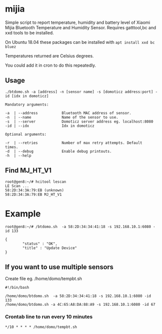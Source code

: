 # mijia
Simple script to report temperature, humidity and battery level of Xiaomi
Mijia Bluetooth Temperature and Humidity Sensor. 
Requires gatttool,bc and xxd tools to be installed.

On Ubuntu 18.04 these packages can be installed with 
```apt install xxd bc bluez```

Temperatures returned are Celsius degrees.

You could add it in cron to do this repeatedly.

## Usage

```
./btdomo.sh -a [address] -n [sensor name] -s [domoticz address:port] -id [idx in domoticz]

Mandatory arguments:

-a  | --address           Bluetooth MAC address of sensor.
-n  | --name              Name of the sensor to use.
-s  | --server            Domoticz server address eg. localhost:8080
-id | --idx               Idx in domoticz

Optional arguments:

-r  | --retries           Number of max retry attempts. Default  times.
-d  | --debug             Enable debug printouts.
-h  | --help
```
## Find MJ_HT_V1
```
root@gen8:~/# hcitool lescan
LE Scan ...
58:2D:34:3A:79:EB (unknown)
58:2D:34:3A:79:EB MJ_HT_V1
```
# Example
```
root@gen8:~/# /btdomo.sh  -a 58:2D:34:34:41:18 -s 192.168.10.1:6080 -id 133

{
        "status" : "OK",
        "title" : "Update Device"
}
```

## If you want to use multiple sensors
Create file eg. /home/domo/tempbt.sh
```
#!/bin/bash

/home/domo/btdomo.sh  -a 58:2D:34:34:41:18 -s 192.168.10.1:6080 -id 133
/home/domo/btdomo.sh -a 4C:65:A8:DA:88:A9 -s 192.168.10.1:6080 -id 67
```
### Crontab line to run every 10 minutes
```
*/10 * * * * /home/domo/tempbt.sh
```

